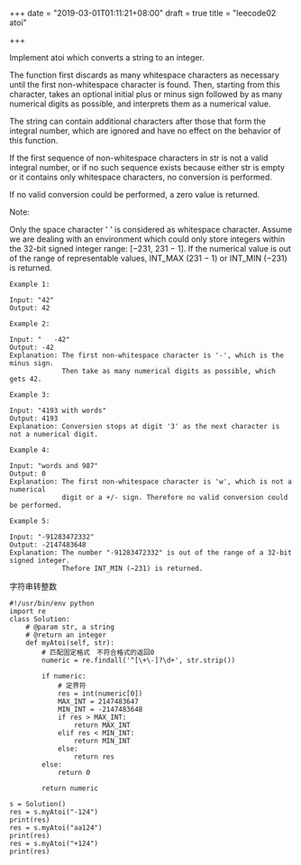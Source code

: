 +++
date = "2019-03-01T01:11:21+08:00"
draft = true
title = "leecode02 atoi"

+++

Implement atoi which converts a string to an integer.

The function first discards as many whitespace characters as necessary until the first non-whitespace character is found. Then, starting from this character, takes an optional initial plus or minus sign followed by as many numerical digits as possible, and interprets them as a numerical value.

The string can contain additional characters after those that form the integral number, which are ignored and have no effect on the behavior of this function.

If the first sequence of non-whitespace characters in str is not a valid integral number, or if no such sequence exists because either str is empty or it contains only whitespace characters, no conversion is performed.

If no valid conversion could be performed, a zero value is returned.

Note:

Only the space character ' ' is considered as whitespace character.
Assume we are dealing with an environment which could only store integers within the 32-bit signed integer range: [−231,  231 − 1]. If the numerical value is out of the range of representable values, INT_MAX (231 − 1) or INT_MIN (−231) is returned.
```
Example 1:

Input: "42"
Output: 42
```
```
Example 2:

Input: "   -42"
Output: -42
Explanation: The first non-whitespace character is '-', which is the minus sign.
             Then take as many numerical digits as possible, which gets 42.
```
```
Example 3:

Input: "4193 with words"
Output: 4193
Explanation: Conversion stops at digit '3' as the next character is not a numerical digit.
```
```
Example 4:

Input: "words and 987"
Output: 0
Explanation: The first non-whitespace character is 'w', which is not a numerical 
             digit or a +/- sign. Therefore no valid conversion could be performed.
```
```
Example 5:

Input: "-91283472332"
Output: -2147483648
Explanation: The number "-91283472332" is out of the range of a 32-bit signed integer.
             Thefore INT_MIN (−231) is returned.
```

字符串转整数
```
#!/usr/bin/env python
import re
class Solution:
    # @param str, a string
    # @return an integer
    def myAtoi(self, str):
    	# 匹配固定格式　不符合格式的返回0
    	numeric = re.findall('^[\+\-]?\d+', str.strip())

    	if numeric:
    		# 定界符
    		res = int(numeric[0])
    		MAX_INT = 2147483647
    		MIN_INT = -2147483648
    		if res > MAX_INT:
    			return MAX_INT
    		elif res < MIN_INT:
    			return MIN_INT
    		else:
    			return res
    	else:
    		return 0

    	return numeric

s = Solution()
res = s.myAtoi("-124")
print(res)
res = s.myAtoi("aa124")
print(res)
res = s.myAtoi("+124")
print(res)
```
